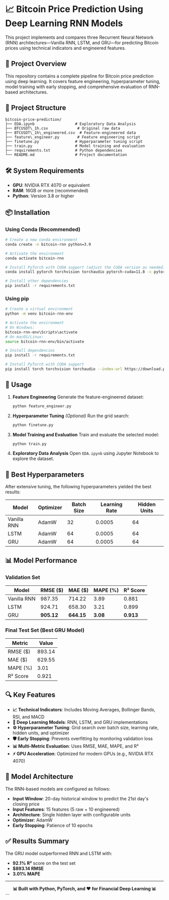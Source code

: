 # 📈 Bitcoin Price Prediction Using Deep Learning RNN Models

This project implements and compares three Recurrent Neural Network (RNN) architectures—Vanilla RNN, LSTM, and GRU—for predicting Bitcoin prices using technical indicators and engineered features.

## 🚀 Project Overview

This repository contains a complete pipeline for Bitcoin price prediction using deep learning. It covers feature engineering, hyperparameter tuning, model training with early stopping, and comprehensive evaluation of RNN-based architectures.

## 📁 Project Structure
```
bitcoin-price-prediction/
├── EDA.ipynb                  # Exploratory Data Analysis
├── BTCUSDT\_1h.csv             # Original raw data
├── BTCUSDT\_1h\_engineered.csv  # Feature-engineered data
├── feature\_engineer.py        # Feature engineering script
├── finetune.py                # Hyperparameter tuning script
├── train.py                   # Model training and evaluation
├── requirements.txt           # Python dependencies
└── README.md                  # Project documentation
```

## 🛠️ System Requirements

- **GPU**: NVIDIA RTX 4070 or equivalent
- **RAM**: 16GB or more (recommended)
- **Python**: Version 3.8 or higher

## 📦 Installation

### Using Conda (Recommended)

```bash
# Create a new conda environment
conda create -n bitcoin-rnn python=3.9

# Activate the environment
conda activate bitcoin-rnn

# Install PyTorch with CUDA support (adjust the CUDA version as needed)
conda install pytorch torchvision torchaudio pytorch-cuda=11.8 -c pytorch -c nvidia

# Install other dependencies
pip install -r requirements.txt
````

### Using pip

```bash
# Create a virtual environment
python -m venv bitcoin-rnn-env

# Activate the environment
# On Windows:
bitcoin-rnn-env\Scripts\activate
# On macOS/Linux:
source bitcoin-rnn-env/bin/activate

# Install dependencies
pip install -r requirements.txt

# Install PyTorch with CUDA support
pip install torch torchvision torchaudio --index-url https://download.pytorch.org/whl/cu118
```

## 🚦 Usage

1. **Feature Engineering**
   Generate the feature-engineered dataset:

   ```bash
   python feature_engineer.py
   ```

2. **Hyperparameter Tuning** *(Optional)*
   Run the grid search:

   ```bash
   python finetune.py
   ```

3. **Model Training and Evaluation**
   Train and evaluate the selected model:

   ```bash
   python train.py
   ```

4. **Exploratory Data Analysis**
   Open `EDA.ipynb` using Jupyter Notebook to explore the dataset.

## 🧪 Best Hyperparameters

After extensive tuning, the following hyperparameters yielded the best results:

| Model       | Optimizer | Batch Size | Learning Rate | Hidden Units |
| ----------- | --------- | ---------- | ------------- | ------------ |
| Vanilla RNN | AdamW     | 32         | 0.0005        | 64           |
| LSTM        | AdamW     | 64         | 0.0005        | 64           |
| GRU         | AdamW     | 64         | 0.0005        | 64           |

## 📊 Model Performance

### Validation Set

| Model       | RMSE (\$)  | MAE (\$)   | MAPE (%) | R² Score  |
| ----------- | ---------- | ---------- | -------- | --------- |
| Vanilla RNN | 987.35     | 714.22     | 3.89     | 0.881     |
| LSTM        | 924.71     | 658.30     | 3.21     | 0.899     |
| GRU         | **905.12** | **644.15** | **3.08** | **0.913** |

### Final Test Set (Best GRU Model)

| Metric    | Value  |
| --------- | ------ |
| RMSE (\$) | 893.14 |
| MAE (\$)  | 629.55 |
| MAPE (%)  | 3.01   |
| R² Score  | 0.921  |

## 🔍 Key Features

* **📈 Technical Indicators**: Includes Moving Averages, Bollinger Bands, RSI, and MACD
* **🧠 Deep Learning Models**: RNN, LSTM, and GRU implementations
* **⚙️ Hyperparameter Tuning**: Grid search over batch size, learning rate, hidden units, and optimizer
* **🛡️ Early Stopping**: Prevents overfitting by monitoring validation loss
* **📊 Multi-Metric Evaluation**: Uses RMSE, MAE, MAPE, and R²
* **⚡ GPU Acceleration**: Optimized for modern GPUs (e.g., NVIDIA RTX 4070)

## 🧠 Model Architecture

The RNN-based models are configured as follows:

* **Input Window**: 20-day historical window to predict the 21st day's closing price
* **Input Features**: 15 features (5 raw + 10 engineered)
* **Architecture**: Single hidden layer with configurable units
* **Optimizer**: AdamW
* **Early Stopping**: Patience of 10 epochs

## ✅ Results Summary

The GRU model outperformed RNN and LSTM with:

* **92.1% R²** score on the test set
* **\$893.14 RMSE**
* **3.01% MAPE**

---

<div align="center">
  <strong>📊 Built with Python, PyTorch, and ❤️ for Financial Deep Learning 📊</strong>
</div>
```

